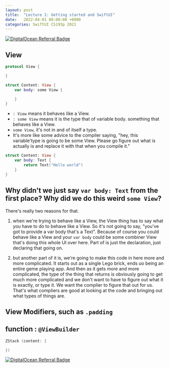 ```yaml
---
layout: post
title:  "Lecture 1: Getting started and SwiftUI"
date:   2022-04-01 00:00:00 +0800
categories: SwiftUI CS193p 2021
---
```


[![DigitalOcean Referral Badge](https://web-platforms.sfo2.digitaloceanspaces.com/WWW/Badge%202.svg)](https://www.digitalocean.com/?refcode=2089a0d80556&utm_campaign=Referral_Invite&utm_medium=Referral_Program&utm_source=badge)

## View

```swift
protocol View {

}

struct Content: View {
    var body: some View {

    }
}
```

- `: View` means it behaves like a View.
- `: some View` means it is the type that of variable body. something that behaves like a View.
- `some View`, it's not in and of itself  a type.
- It's more like some advice to the compiler saying, "hey, this variable'type is going to be some View. Please go figure out what is actually is and replace it with that when you compile it."

```swift
struct Content: View {
    var body: Text {
        return Text("Hello world")
    }
}
```

## Why didn't we just say `var body: Text` from the first place? Why did we do this weird `some View`?

There's really two reasons for that.

1. when we're trying to behave like a View, the View thing has to say what you have to do to behave like a View. So it's not going to say, "you've got to provide a var body that's a Text". Because of course you could behave like a View and your `var body` could be some combiner View that's doing this whole UI over here. Part of is just the declaration, just declaring that going on.

2. but another part of it is, we're going to make this code in here more and more complicated. It starts out as a single Lego brick, ends uo being an entire geme playing app. And then as it gets more and more complicated, the type of the thing that returns is obviously going to get much more complicated and we don't want to have to figure out what it is exactly, or type it. We want the complier to figure that out for us. That's what compliers are good at looking at the code and bringing out what types of things are.

## View Modifiers, such as `.padding`

## function : `@ViewBuilder`

```swift
ZStack (content: {

})
```

[![DigitalOcean Referral Badge](https://web-platforms.sfo2.digitaloceanspaces.com/WWW/Badge%202.svg)](https://www.digitalocean.com/?refcode=2089a0d80556&utm_campaign=Referral_Invite&utm_medium=Referral_Program&utm_source=badge)
